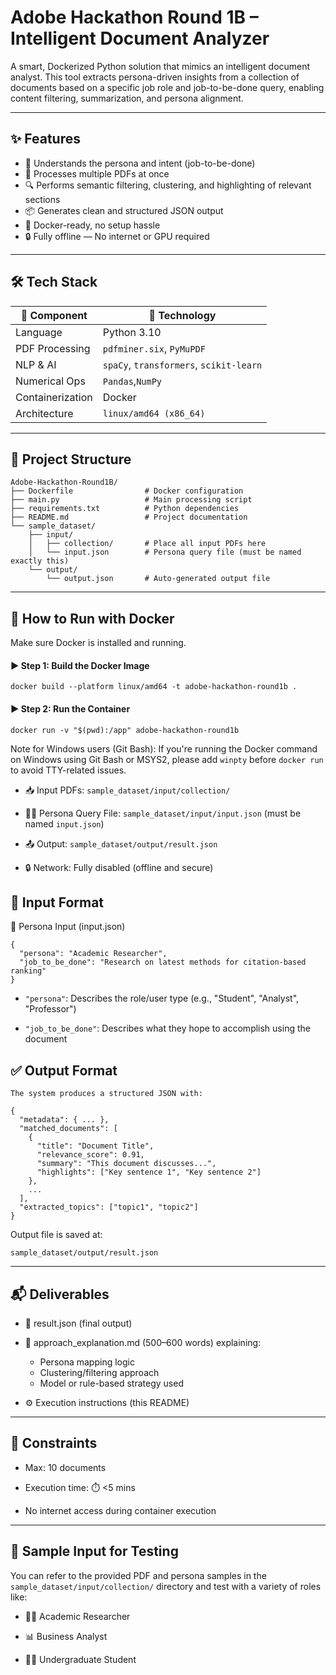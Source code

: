 # Adobe Hackathon Round 1B – Intelligent Document Analyzer

A smart, Dockerized Python solution that mimics an intelligent document analyst. This tool extracts persona-driven insights from a collection of documents based on a specific job role and job-to-be-done query, enabling content filtering, summarization, and persona alignment.

---

## ✨ Features

- 🧠 Understands the persona and intent (job-to-be-done)
- 📄 Processes multiple PDFs at once
- 🔍 Performs semantic filtering, clustering, and highlighting of relevant sections
- 📦 Generates clean and structured JSON output
- 🐳 Docker-ready, no setup hassle
- 🔒 Fully offline — No internet or GPU required

---

## 🛠️ Tech Stack

| 🔧 Component     | 🚀 Technology         |
|------------------|------------------------|
| Language         | Python 3.10            |
| PDF Processing     | `pdfminer.six`, `PyMuPDF`         |
| NLP & AI       | `spaCy`, `transformers`, `scikit-learn`|
| Numerical Ops    | `Pandas`,`NumPy`                |
| Containerization | Docker                 |
| Architecture     | `linux/amd64 (x86_64)` |

---

## 📁 Project Structure

```
Adobe-Hackathon-Round1B/
├── Dockerfile                # Docker configuration
├── main.py                   # Main processing script
├── requirements.txt          # Python dependencies
├── README.md                 # Project documentation
└── sample_dataset/
    ├── input/
    │   ├── collection/       # Place all input PDFs here
    │   └── input.json        # Persona query file (must be named exactly this)
    └── output/
        └── output.json       # Auto-generated output file
```

---

## 🚀 How to Run with Docker

Make sure Docker is installed and running.

#### ▶️ Step 1: Build the Docker Image

```
docker build --platform linux/amd64 -t adobe-hackathon-round1b .
```


#### ▶️ Step 2: Run the Container

```
docker run -v "$(pwd):/app" adobe-hackathon-round1b
```

Note for Windows users (Git Bash):
If you're running the Docker command on Windows using Git Bash or MSYS2, please add `winpty` before `docker run` to avoid TTY-related issues.

- 📥 Input PDFs: `sample_dataset/input/collection/`

- 🧑‍💼 Persona Query File: `sample_dataset/input/input.json` (must be named `input.json`)

- 📤 Output: `sample_dataset/output/result.json`

- 🔒 Network: Fully disabled (offline and secure)

## 📄 Input Format

🎯 Persona Input (input.json)

```
{
  "persona": "Academic Researcher",
  "job_to_be_done": "Research on latest methods for citation-based ranking"
}
```

- `"persona"`: Describes the role/user type (e.g., "Student", "Analyst", "Professor")

- `"job_to_be_done"`: Describes what they hope to accomplish using the document

## ✅ Output Format

```
The system produces a structured JSON with:

{
  "metadata": { ... },
  "matched_documents": [
    {
      "title": "Document Title",
      "relevance_score": 0.91,
      "summary": "This document discusses...",
      "highlights": ["Key sentence 1", "Key sentence 2"]
    },
    ...
  ],
  "extracted_topics": ["topic1", "topic2"]
}
```

Output file is saved at:

```
sample_dataset/output/result.json
```

---

## 📬 Deliverables

- 🧾 result.json (final output)

- 📝 approach_explanation.md (500–600 words) explaining:

    - Persona mapping logic
    - Clustering/filtering approach
    - Model or rule-based strategy used

- ⚙️ Execution instructions (this README)

---

## 🚫 Constraints

- Max: 10 documents

- Execution time: ⏱️ <5 mins

- No internet access during container execution

---

## 🧪 Sample Input for Testing

You can refer to the provided PDF and persona samples in the `sample_dataset/input/collection/` directory and test with a variety of roles like:

- 👩‍🏫 Academic Researcher

- 📊 Business Analyst

- 👨‍🎓 Undergraduate Student

